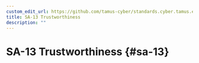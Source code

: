 ```yaml
---
custom_edit_url: https://github.com/tamus-cyber/standards.cyber.tamus.edu/tree/main/static/content/tamus.edu/TAMUS_profile.xml
title: SA-13 Trustworthiness
description: ""
---
```


# SA-13 Trustworthiness {#sa-13}

